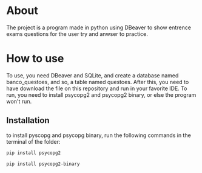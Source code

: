 # About

The project is a program made in python using DBeaver to show entrence exams questions for the user try and anwser to practice.

# How to use

To use, you need DBeaver and SQLite, and create a database named banco_questoes, and so, a table named questoes. After this, you need to have download the file on this repository and run in your favorite IDE. To run, you need to install psycopg2 and psycopg2 binary, or else the program won't run.

## Installation

to install pyscopg and psycopg binary, run the following commands in the terminal of the folder: 

```bash
pip install psycopg2
```

```bash
pip install psycopg2-binary
```